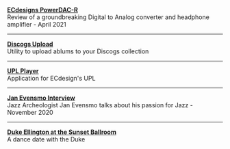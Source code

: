 
**[ECdesigns PowerDAC-R](PDR-Preview)**    
Review of a groundbreaking Digital to Analog converter and headphone amplifier - April 2021


---

**[Discogs Upload](discogs_upload)**    
Utility to upload ablums to your Discogs collection

---

**[UPL Player](https://github.com/paulstephane/UPLPlayer)**    
Application for ECdesign's UPL

---

**[Jan Evensmo Interview](JanEvensmo)**    
Jazz Archeologist Jan Evensmo talks about his passion for Jazz - November 2020

---

**[Duke Ellington at the Sunset Ballroom](Sunset)**    
A dance date with the Duke



